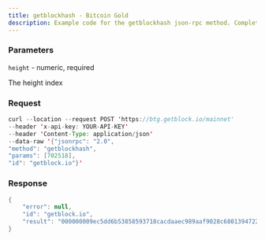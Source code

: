 ```yaml
---
title: getblockhash - Bitcoin Gold
description: Example code for the getblockhash json-rpc method. Сomplete guide on how to use getblockhash json-rpc in GetBlock.io Web3 documentation.
---
```


### Parameters


`height` - numeric, required

The height index

### Request

``` java
curl --location --request POST 'https://btg.getblock.io/mainnet' 
--header 'x-api-key: YOUR-API-KEY' 
--header 'Content-Type: application/json' 
--data-raw '{"jsonrpc": "2.0",
"method": "getblockhash",
"params": [702518],
"id": "getblock.io"}'
```

###  Response

``` java
{
    "error": null,
    "id": "getblock.io",
    "result": "000000009ec5dd6b53858593718cacdaaec989aaf9028c68013947224712682e"
}
```

